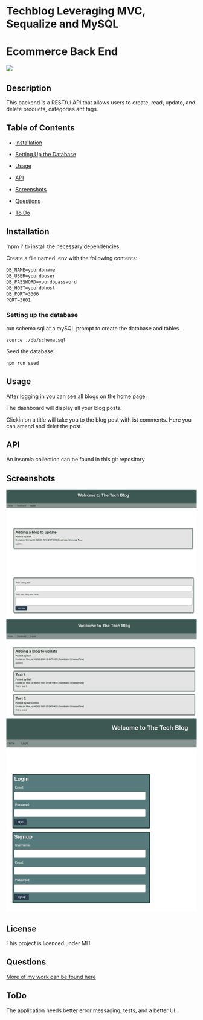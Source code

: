 # Techblog Leveraging MVC, Sequalize and MySQL

# Ecommerce Back End

![](https://img.shields.io/badge/license-MIT-blue.svg)
    
## Description
    
This backend is a RESTful API that allows users to create, read, update, and delete products, categories anf tags.

## Table of Contents 

* [Installation](#installation)

* [Setting Up the Database](#setting-up-the-database)

* [Usage](#usage)

* [API](#API)

* [Screenshots](#screenshots)

* [Questions](#questions)

* [To Do](#ToDo)

## Installation
    
'npm i' to install the necessary dependencies.

Create a file named .env with the following contents:

```
DB_NAME=yourdbname
DB_USER=yourdbuser
DB_PASSWORD=yourdbpassword
DB_HOST=yourdbhost
DB_PORT=3306
PORT=3001
```

### Setting up the database

run schema.sql at a mySQL prompt to create the database and tables.
```
source ./db/schema.sql
```
Seed the database:
```
npm run seed
```
## Usage

After logging in you can see all blogs on the home page.

The dashboard will display all your blog posts.

Clickin on a title will take you to the blog post with ist comments.  Here you can amend and delet the post.

## API

An insomia collection can be found in this git repository

## Screenshots

![alt Landing Page](./assets/images/dashboard.PNG)
![alt Landing Page](./assets/images/LoggedIn.PNG)
![alt Landing Page](./assets/images/LoginSignUp.PNG)

## License
    
This project is licenced under MIT

## Questions

[More of my work can be found here](https://github.com/ChrisAylen)

## ToDo

The application needs better error messaging, tests, and a better UI.
